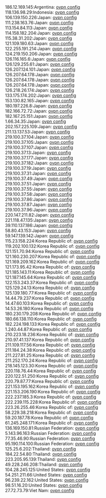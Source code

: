 186.12.169.145:Argentina: [ovpn config](vpn/186_12_169_145.ovpn)  
118.136.98.29:Indonesia: [ovpn config](vpn/118_136_98_29.ovpn)  
106.139.150.226:Japan: [ovpn config](vpn/106_139_150_226.ovpn)  
111.238.163.76:Japan: [ovpn config](vpn/111_238_163_76.ovpn)  
113.154.84.113:Japan: [ovpn config](vpn/113_154_84_113.ovpn)  
114.158.182.204:Japan: [ovpn config](vpn/114_158_182_204.ovpn)  
115.38.31.202:Japan: [ovpn config](vpn/115_38_31_202.ovpn)  
121.109.180.63:Japan: [ovpn config](vpn/121_109_180_63.ovpn)  
122.255.191.214:Japan: [ovpn config](vpn/122_255_191_214.ovpn)  
124.219.150.206:Japan: [ovpn config](vpn/124_219_150_206.ovpn)  
126.116.165.6:Japan: [ovpn config](vpn/126_116_165_6.ovpn)  
126.129.255.61:Japan: [ovpn config](vpn/126_129_255_61.ovpn)  
126.207.124.101:Japan: [ovpn config](vpn/126_207_124_101.ovpn)  
126.207.64.178:Japan: [ovpn config](vpn/126_207_64_178.ovpn)  
126.207.64.178:Japan: [ovpn config](vpn/126_207_64_178.ovpn)  
126.207.64.178:Japan: [ovpn config](vpn/126_207_64_178.ovpn)  
126.218.26.174:Japan: [ovpn config](vpn/126_218_26_174.ovpn)  
133.175.174.202:Japan: [ovpn config](vpn/133_175_174_202.ovpn)  
153.130.82.165:Japan: [ovpn config](vpn/153_130_82_165.ovpn)  
180.197.226.8:Japan: [ovpn config](vpn/180_197_226_8.ovpn)  
182.166.72.72:Japan: [ovpn config](vpn/182_166_72_72.ovpn)  
182.167.25.151:Japan: [ovpn config](vpn/182_167_25_151.ovpn)  
1.66.34.35:Japan: [ovpn config](vpn/1_66_34_35.ovpn)  
202.157.225.109:Japan: [ovpn config](vpn/202_157_225_109.ovpn)  
211.13.137.53:Japan: [ovpn config](vpn/211_13_137_53.ovpn)  
219.100.37.104:Japan: [ovpn config](vpn/219_100_37_104.ovpn)  
219.100.37.105:Japan: [ovpn config](vpn/219_100_37_105.ovpn)  
219.100.37.107:Japan: [ovpn config](vpn/219_100_37_107.ovpn)  
219.100.37.13:Japan: [ovpn config](vpn/219_100_37_13.ovpn)  
219.100.37.177:Japan: [ovpn config](vpn/219_100_37_177.ovpn)  
219.100.37.182:Japan: [ovpn config](vpn/219_100_37_182.ovpn)  
219.100.37.19:Japan: [ovpn config](vpn/219_100_37_19.ovpn)  
219.100.37.31:Japan: [ovpn config](vpn/219_100_37_31.ovpn)  
219.100.37.49:Japan: [ovpn config](vpn/219_100_37_49.ovpn)  
219.100.37.51:Japan: [ovpn config](vpn/219_100_37_51.ovpn)  
219.100.37.55:Japan: [ovpn config](vpn/219_100_37_55.ovpn)  
219.100.37.58:Japan: [ovpn config](vpn/219_100_37_58.ovpn)  
219.100.37.86:Japan: [ovpn config](vpn/219_100_37_86.ovpn)  
219.100.37.87:Japan: [ovpn config](vpn/219_100_37_87.ovpn)  
219.100.37.96:Japan: [ovpn config](vpn/219_100_37_96.ovpn)  
220.147.211.82:Japan: [ovpn config](vpn/220_147_211_82.ovpn)  
221.118.47.135:Japan: [ovpn config](vpn/221_118_47_135.ovpn)  
39.110.137.186:Japan: [ovpn config](vpn/39_110_137_186.ovpn)  
58.80.43.153:Japan: [ovpn config](vpn/58_80_43_153.ovpn)  
59.147.139.142:Japan: [ovpn config](vpn/59_147_139_142.ovpn)  
115.23.158.224:Korea Republic of: [ovpn config](vpn/115_23_158_224.ovpn)  
119.202.100.132:Korea Republic of: [ovpn config](vpn/119_202_100_132.ovpn)  
121.151.70.94:Korea Republic of: [ovpn config](vpn/121_151_70_94.ovpn)  
121.160.230.207:Korea Republic of: [ovpn config](vpn/121_160_230_207.ovpn)  
121.169.209.162:Korea Republic of: [ovpn config](vpn/121_169_209_162.ovpn)  
121.173.95.42:Korea Republic of: [ovpn config](vpn/121_173_95_42.ovpn)  
121.185.143.11:Korea Republic of: [ovpn config](vpn/121_185_143_11.ovpn)  
121.187.145.64:Korea Republic of: [ovpn config](vpn/121_187_145_64.ovpn)  
122.153.243.37:Korea Republic of: [ovpn config](vpn/122_153_243_37.ovpn)  
125.129.24.13:Korea Republic of: [ovpn config](vpn/125_129_24_13.ovpn)  
125.139.180.77:Korea Republic of: [ovpn config](vpn/125_139_180_77.ovpn)  
14.44.79.237:Korea Republic of: [ovpn config](vpn/14_44_79_237.ovpn)  
14.47.60.103:Korea Republic of: [ovpn config](vpn/14_47_60_103.ovpn)  
14.53.26.180:Korea Republic of: [ovpn config](vpn/14_53_26_180.ovpn)  
180.230.179.208:Korea Republic of: [ovpn config](vpn/180_230_179_208.ovpn)  
180.66.138.110:Korea Republic of: [ovpn config](vpn/180_66_138_110.ovpn)  
182.224.198.133:Korea Republic of: [ovpn config](vpn/182_224_198_133.ovpn)  
1.240.44.87:Korea Republic of: [ovpn config](vpn/1_240_44_87.ovpn)  
210.223.18.236:Korea Republic of: [ovpn config](vpn/210_223_18_236.ovpn)  
210.97.41.137:Korea Republic of: [ovpn config](vpn/210_97_41_137.ovpn)  
211.109.117.56:Korea Republic of: [ovpn config](vpn/211_109_117_56.ovpn)  
211.184.24.38:Korea Republic of: [ovpn config](vpn/211_184_24_38.ovpn)  
211.227.81.25:Korea Republic of: [ovpn config](vpn/211_227_81_25.ovpn)  
211.252.170.24:Korea Republic of: [ovpn config](vpn/211_252_170_24.ovpn)  
218.145.123.30:Korea Republic of: [ovpn config](vpn/218_145_123_30.ovpn)  
220.118.76.44:Korea Republic of: [ovpn config](vpn/220_118_76_44.ovpn)  
220.122.51.250:Korea Republic of: [ovpn config](vpn/220_122_51_250.ovpn)  
220.79.87.77:Korea Republic of: [ovpn config](vpn/220_79_87_77.ovpn)  
221.153.195.162:Korea Republic of: [ovpn config](vpn/221_153_195_162.ovpn)  
221.153.206.190:Korea Republic of: [ovpn config](vpn/221_153_206_190.ovpn)  
222.237.185.3:Korea Republic of: [ovpn config](vpn/222_237_185_3.ovpn)  
222.239.115.228:Korea Republic of: [ovpn config](vpn/222_239_115_228.ovpn)  
223.26.255.46:Korea Republic of: [ovpn config](vpn/223_26_255_46.ovpn)  
58.229.38.218:Korea Republic of: [ovpn config](vpn/58_229_38_218.ovpn)  
59.20.187.78:Korea Republic of: [ovpn config](vpn/59_20_187_78.ovpn)  
61.245.248.171:Korea Republic of: [ovpn config](vpn/61_245_248_171.ovpn)  
136.169.150.81:Russian Federation: [ovpn config](vpn/136_169_150_81.ovpn)  
5.143.96.163:Russian Federation: [ovpn config](vpn/5_143_96_163.ovpn)  
77.35.46.90:Russian Federation: [ovpn config](vpn/77_35_46_90.ovpn)  
95.190.114.100:Russian Federation: [ovpn config](vpn/95_190_114_100.ovpn)  
125.25.6.202:Thailand: [ovpn config](vpn/125_25_6_202.ovpn)  
184.22.54.80:Thailand: [ovpn config](vpn/184_22_54_80.ovpn)  
223.205.95.139:Thailand: [ovpn config](vpn/223_205_95_139.ovpn)  
49.228.246.208:Thailand: [ovpn config](vpn/49_228_246_208.ovpn)  
104.28.245.125:United States: [ovpn config](vpn/104_28_245_125.ovpn)  
54.251.211.66:United States: [ovpn config](vpn/54_251_211_66.ovpn)  
96.239.22.162:United States: [ovpn config](vpn/96_239_22_162.ovpn)  
98.51.16.20:United States: [ovpn config](vpn/98_51_16_20.ovpn)  
27.72.73.79:Viet Nam: [ovpn config](vpn/27_72_73_79.ovpn)  
